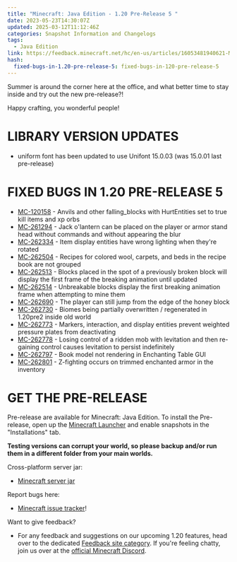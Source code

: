 ```yaml
---
title: "Minecraft: Java Edition - 1.20 Pre-Release 5 "
date: 2023-05-23T14:30:07Z
updated: 2025-03-12T11:12:46Z
categories: Snapshot Information and Changelogs
tags:
  - Java Edition
link: https://feedback.minecraft.net/hc/en-us/articles/16053481940621-Minecraft-Java-Edition-1-20-Pre-Release-5
hash:
  fixed-bugs-in-1.20-pre-release-5: fixed-bugs-in-120-pre-release-5
---
```


Summer is around the corner here at the office, and what better time to stay inside and try out the new pre-release?!

Happy crafting, you wonderful people!

# LIBRARY VERSION UPDATES

- uniform font has been updated to use Unifont 15.0.03 (was 15.0.01 last pre-release)

# FIXED BUGS IN 1.20 PRE-RELEASE 5

- [MC-120158](https://bugs.mojang.com/browse/MC-120158) - Anvils and other falling_blocks with HurtEntities set to true kill items and xp orbs
- [MC-261294](https://bugs.mojang.com/browse/MC-261294) - Jack o'lantern can be placed on the player or armor stand head without commands and without appearing the blur
- [MC-262334](https://bugs.mojang.com/browse/MC-262334) - Item display entities have wrong lighting when they're rotated
- [MC-262504](https://bugs.mojang.com/browse/MC-262504) - Recipes for colored wool, carpets, and beds in the recipe book are not grouped
- [MC-262513](https://bugs.mojang.com/browse/MC-262513) - Blocks placed in the spot of a previously broken block will display the first frame of the breaking animation until updated
- [MC-262514](https://bugs.mojang.com/browse/MC-262514) - Unbreakable blocks display the first breaking animation frame when attempting to mine them
- [MC-262690](https://bugs.mojang.com/browse/MC-262690) - The player can still jump from the edge of the honey block
- [MC-262730](https://bugs.mojang.com/browse/MC-262730) - Biomes being partially overwritten / regenerated in 1.20pre2 inside old world
- [MC-262773](https://bugs.mojang.com/browse/MC-262773) - Markers, interaction, and display entities prevent weighted pressure plates from deactivating
- [MC-262778](https://bugs.mojang.com/browse/MC-262778) - Losing control of a ridden mob with levitation and then re-gaining control causes levitation to persist indefinitely
- [MC-262797](https://bugs.mojang.com/browse/MC-262797) - Book model not rendering in Enchanting Table GUI
- [MC-262801](https://bugs.mojang.com/browse/MC-262801) - Z-fighting occurs on trimmed enchanted armor in the inventory

# GET THE PRE-RELEASE

Pre-release are available for Minecraft: Java Edition. To install the Pre-release, open up the [Minecraft Launcher](https://www.minecraft.net/download.html) and enable snapshots in the "Installations" tab.

**Testing versions can corrupt your world, so please backup and/or run them in a different folder from your main worlds.**

Cross-platform server jar:

- [Minecraft server jar](https://piston-data.mojang.com/v1/objects/2b41aed1e7c7fecf11ca15bad03b0fa95eb4fbd9/server.jar)

Report bugs here:

- [Minecraft issue tracker](https://bugs.mojang.com/projects/MC/summary)!

Want to give feedback?

- For any feedback and suggestions on our upcoming 1.20 features, head over to the dedicated [Feedback site category](https://aka.ms/MC120Feedback). If you're feeling chatty, join us over at the [official Minecraft Discord](https://discordapp.com/invite/minecraft).
